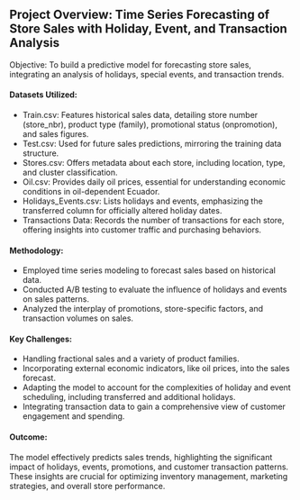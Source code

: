 ## Project Overview: Time Series Forecasting of Store Sales with Holiday, Event, and Transaction Analysis
Objective: To build a predictive model for forecasting store sales, integrating an analysis of holidays, special events, and transaction trends.

#### Datasets Utilized:

- Train.csv: Features historical sales data, detailing store number (store_nbr), product type (family), promotional status (onpromotion), and sales figures.
- Test.csv: Used for future sales predictions, mirroring the training data structure.
- Stores.csv: Offers metadata about each store, including location, type, and cluster classification.
- Oil.csv: Provides daily oil prices, essential for understanding economic conditions in oil-dependent Ecuador.
- Holidays_Events.csv: Lists holidays and events, emphasizing the transferred column for officially altered holiday dates.
- Transactions Data: Records the number of transactions for each store, offering insights into customer traffic and purchasing behaviors.
#### Methodology:

- Employed time series modeling to forecast sales based on historical data.
- Conducted A/B testing to evaluate the influence of holidays and events on sales patterns.
- Analyzed the interplay of promotions, store-specific factors, and transaction volumes on sales.
#### Key Challenges:

- Handling fractional sales and a variety of product families.
- Incorporating external economic indicators, like oil prices, into the sales forecast.
- Adapting the model to account for the complexities of holiday and event scheduling, including transferred and additional holidays.
- Integrating transaction data to gain a comprehensive view of customer engagement and spending.

#### Outcome:
The model effectively predicts sales trends, highlighting the significant impact of holidays, events, promotions, and customer transaction patterns. These insights are crucial for optimizing inventory management, marketing strategies, and overall store performance.
